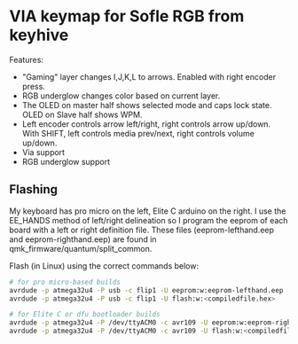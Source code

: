 # VIA keymap for Sofle RGB from keyhive

Features:

-   "Gaming" layer changes I,J,K,L to arrows.  Enabled with right encoder press.
-   RGB underglow changes color based on current layer.
-   The OLED on master half shows selected mode and caps lock state. OLED on Slave half shows WPM.
-   Left encoder controls arrow left/right, right controls arrow up/down.  With SHIFT, left controls media prev/next, right controls volume up/down.
-   Via support
-   RGB underglow support

## Flashing

My keyboard has pro micro on the left, Elite C arduino on the right.
I use the EE_HANDS method of left/right delineation so I program the eeprom of each board with a left or right definition file.
These files (eeprom-lefthand.eep and eeprom-righthand.eep) are found in qmk_firmware/quantum/split_common.

Flash (in Linux) using the correct commands below:

```sh
# for pro micro-based builds
avrdude -p atmega32u4 -P usb -c flip1 -U eeprom:w:eeprom-lefthand.eep
avrdude -p atmega32u4 -P usb -c flip1 -U flash:w:<compiledfile.hex>

# for Elite C or dfu bootloader builds
avrdude -p atmega32u4 -P /dev/ttyACM0 -c avr109 -U eeprom:w:eeprom-righthand.eep
avrdude -p atmega32u4 -P /dev/ttyACM0 -c avr109 -U flash:w:<compiledfile.hex>
```
